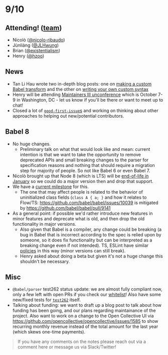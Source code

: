 # 9/10

## Attending! ([team](https://babeljs.io/team))

- Nicolò ([@nicolo-ribaudo](https://github.com/nicolo-ribaudo))
- Jùnliàng ([@JLHwung](https://github.com/JLHwung))
- Brian ([@existentialism](https://github.com/existentialism))
- Henry ([@hzoo](https://github.com/hzoo))

## News
- Tan Li Hau wrote two in-depth blog posts: one on [making a custom Babel transform](https://lihautan.com/step-by-step-guide-for-writing-a-babel-transformation/) and the other on [writing your own custom syntax](https://lihautan.com/creating-custom-javascript-syntax-with-babel/)
- Henry will be attending [Maintainers III unconference](http://themaintainers.org/miii) which is October 7-9 in Washington, DC - let us know if you'll be there or want to meet up to chat!
- Closed a lot of [`good-first-issue`s](https://github.com/babel/babel/issues?q=label%3Aclaimed+is%3Aclosed) and working on thinking about other approaches to helping out new/potential contributors.

## Babel 8 

- No huge changes.
  - Preliminary talk on what that would look like and mean: current intention is that we want to take the opportunity to remove deprecated APIs and small breaking changes to the parser for specification reasons and nothing that should require a migration step for majority of people. So not like Babel 6 or even Babel 7.
- Nicolò brought up that Node 8 (which is LTS) will be [end-of-life in January](https://github.com/nodejs/Release#release-schedule) so we could do a major version then and drop that support.
- We have a [current milestone](https://github.com/babel/babel/milestone/16) for this.
  - The one that may affect people is related to the behavior of uninitialized class fields (`class A { a; }` and how it relates to Flow/TS: https://github.com/babel/babel/issues/10039 is mitigated by https://github.com/babel/babel/pull/9141
- As a general point: if possible we'd rather introduce new features in minor features and deprecate what is old, and then drop the old functionality in major versions.
  - Also given that Babel is a compiler, any change could be breaking (a bug in Babel that is incorrect according to the spec is relied upon by someone, so it does fix functionality but can be interpreted as a breaking change even if not intended). TS, ESLint have similar [policies](https://github.com/eslint/eslint#semantic-versioning-policy) in this way (minor versions can still break).
  - Henry asked about doing a beta but given it's not a huge change this shouldn't be necessary.

## Misc

- `@babel/parser` test262 status update: we are almost fully compliant now, only a few left with open PRs if you check our [whitelist](https://github.com/babel/babel/blob/master/scripts/tests/test262/test262_whitelist.txt)! Also have some new/fixed tests for [`test262`](https://github.com/tc39/test262) itself.
- Talking about funding: we want to draft up a blog post to talk about how funding has been going, and our plans regarding maintainance of the project. Also want to work on a change to the Open Collective UI via https://github.com/opencollective/opencollective/issues/1585 to show recurring monthly revenue instead of the total amount for the last year (which skews one-time payments).

> If you have any comments on the notes please reach out via a comment here or message us via Slack/Twitter!

